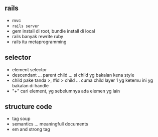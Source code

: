 ## rails
- mvc
- ``` rails server ```
- gem install di root, bundle install di local
- rails banyak rewrite ruby
- rails itu metaprogramming

## selector
- element selector
- descendant ... parent child ... si child yg bakalan kena style
- child pake tanda >, #id > child ... cuma child layer 1 yg ketemu ini yg bakalan di handle
- "+" cari element, yg sebelumnya ada elemen yg lain

## structure code
- tag soup
- semantics ... meaningfull documents
- em and strong tag